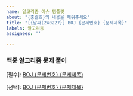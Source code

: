 ```yaml
---
name: 알고리즘 이슈 템플릿
about: "{중괄호}의 내용을 채워주세요"
title: "[{날짜(240227}] BOJ {문제번호} {문제제목}"
labels: 알고리즘
assignees: ''

---
```


### 백준 알고리즘 문제 풀이
[필수]: [BOJ {문제번호} {문제제목}](https://www.acmicpc.net/problem/{문제번호})

[선택]: [BOJ {문제번호} {문제제목}](https://www.acmicpc.net/problem/{문제번호})
